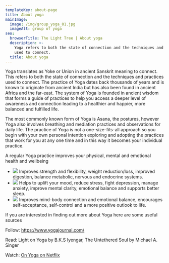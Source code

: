 ```yaml
---
templateKey: about-page
title: About yoga
mainImage:
  image: /img/group_yoga_01.jpg
  imageAlt: group of yoga
seo:
  browserTitle: The Light Tree | About yoga
  description: >-
    Yoga refers to both the state of connection and the techniques and practices
    used to connect.
  title: About yoga
---
```

Yoga translates as Yoke or Union in ancient Sanskrit meaning to connect. This refers to both the state of connection and the techniques and practices used to connect. The practice of Yoga dates back thousands of years and is known to originate from ancient India but has also been found in ancient Africa and the far-east. The system of Yoga is founded in ancient wisdom that forms a guide of practices to help you access a deeper level of awareness and connection leading to a healthier and happier, more balanced and fulfilled life. 

The most commonly known form of Yoga is Asana, the postures, however Yoga also involves breathing and mediation practices and observations for daily life. The practice of Yoga is not a one-size-fits-all approach so you begin with your own personal intention exploring and adopting the practices that work for you at any one time and in this way it becomes your individual practice.

A regular Yoga practice improves your physical, mental and emotional health and wellbeing

* ![](/img/abdomen-active-activity-396133.jpg)
  Improves strength and flexibility, weight reduction/loss, improved digestion, balance metabolic, nervous and endocrine systems.
* ![](/img/AdobeStock_95680960.jpg)
  Helps to uplift your mood, reduce stress, fight depression, manage anxiety, improve mental clarity, emotional balance and supports better sleep.
* ![](/img/alone-balance-beautiful-1574647.jpg)
  Improves mind-body connection and emotional balance, encourages self-acceptance, self-control and a more positive outlook to life.

If you are interested in finding out more about Yoga here are some useful sources

Follow:  [https://www.yogajournal.com/ 
](https://www.yogajournal.com/)

Read:  Light on Yoga by B.K.S Iyengar, The Untethered Soul by Michael A. Singer

Watch:  [On Yoga on Netflix](https://www.netflix.com/title/80187188)

##
